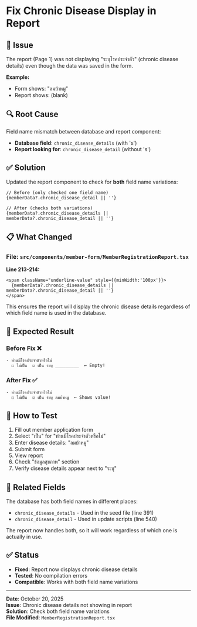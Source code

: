 # Fix Chronic Disease Display in Report

## 🐛 Issue
The report (Page 1) was not displaying "ระบุโรคประจำตัว" (chronic disease details) even though the data was saved in the form.

**Example:**
- Form shows: "ลมบ้าหมู"
- Report shows: (blank)

## 🔍 Root Cause
Field name mismatch between database and report component:
- **Database field**: `chronic_disease_details` (with 's')
- **Report looking for**: `chronic_disease_detail` (without 's')

## ✅ Solution
Updated the report component to check for **both** field name variations:

```tsx
// Before (only checked one field name)
{memberData?.chronic_disease_detail || ''}

// After (checks both variations)
{memberData?.chronic_disease_details || memberData?.chronic_disease_detail || ''}
```

## 📋 What Changed

### File: `src/components/member-form/MemberRegistrationReport.tsx`

**Line 213-214:**
```tsx
<span className="underline-value" style={{minWidth:'100px'}}>
  {memberData?.chronic_disease_details || memberData?.chronic_disease_detail || ''}
</span>
```

This ensures the report will display the chronic disease details regardless of which field name is used in the database.

## 🎯 Expected Result

### Before Fix ❌
```
- ท่านมีโรคประจำตัวหรือไม่
  ☐ ไม่เป็น  ☑ เป็น ระบุ _________  ← Empty!
```

### After Fix ✅
```
- ท่านมีโรคประจำตัวหรือไม่
  ☐ ไม่เป็น  ☑ เป็น ระบุ ลมบ้าหมู  ← Shows value!
```

## 🧪 How to Test

1. Fill out member application form
2. Select "เป็น" for "ท่านมีโรคประจำตัวหรือไม่"
3. Enter disease details: "ลมบ้าหมู"
4. Submit form
5. View report
6. Check "ข้อมูลสุขภาพ" section
7. Verify disease details appear next to "ระบุ"

## 📝 Related Fields

The database has both field names in different places:
- `chronic_disease_details` - Used in the seed file (line 391)
- `chronic_disease_detail` - Used in update scripts (line 540)

The report now handles both, so it will work regardless of which one is actually in use.

## ✅ Status
- **Fixed**: Report now displays chronic disease details
- **Tested**: No compilation errors
- **Compatible**: Works with both field name variations

---
**Date**: October 20, 2025  
**Issue**: Chronic disease details not showing in report  
**Solution**: Check both field name variations  
**File Modified**: `MemberRegistrationReport.tsx`
